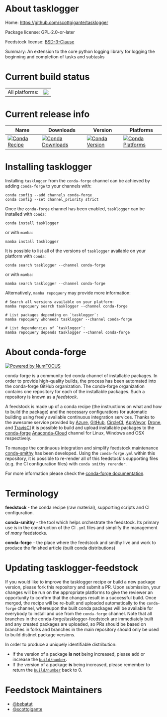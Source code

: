 About tasklogger
================

Home: https://github.com/scottgigante/tasklogger

Package license: GPL-2.0-or-later

Feedstock license: [BSD-3-Clause](https://github.com/conda-forge/tasklogger-feedstock/blob/main/LICENSE.txt)

Summary: An extension to the core python logging library for logging the beginning and completion of tasks and subtasks

Current build status
====================


<table><tr><td>All platforms:</td>
    <td>
      <a href="https://dev.azure.com/conda-forge/feedstock-builds/_build/latest?definitionId=4379&branchName=main">
        <img src="https://dev.azure.com/conda-forge/feedstock-builds/_apis/build/status/tasklogger-feedstock?branchName=main">
      </a>
    </td>
  </tr>
</table>

Current release info
====================

| Name | Downloads | Version | Platforms |
| --- | --- | --- | --- |
| [![Conda Recipe](https://img.shields.io/badge/recipe-tasklogger-green.svg)](https://anaconda.org/conda-forge/tasklogger) | [![Conda Downloads](https://img.shields.io/conda/dn/conda-forge/tasklogger.svg)](https://anaconda.org/conda-forge/tasklogger) | [![Conda Version](https://img.shields.io/conda/vn/conda-forge/tasklogger.svg)](https://anaconda.org/conda-forge/tasklogger) | [![Conda Platforms](https://img.shields.io/conda/pn/conda-forge/tasklogger.svg)](https://anaconda.org/conda-forge/tasklogger) |

Installing tasklogger
=====================

Installing `tasklogger` from the `conda-forge` channel can be achieved by adding `conda-forge` to your channels with:

```
conda config --add channels conda-forge
conda config --set channel_priority strict
```

Once the `conda-forge` channel has been enabled, `tasklogger` can be installed with `conda`:

```
conda install tasklogger
```

or with `mamba`:

```
mamba install tasklogger
```

It is possible to list all of the versions of `tasklogger` available on your platform with `conda`:

```
conda search tasklogger --channel conda-forge
```

or with `mamba`:

```
mamba search tasklogger --channel conda-forge
```

Alternatively, `mamba repoquery` may provide more information:

```
# Search all versions available on your platform:
mamba repoquery search tasklogger --channel conda-forge

# List packages depending on `tasklogger`:
mamba repoquery whoneeds tasklogger --channel conda-forge

# List dependencies of `tasklogger`:
mamba repoquery depends tasklogger --channel conda-forge
```


About conda-forge
=================

[![Powered by
NumFOCUS](https://img.shields.io/badge/powered%20by-NumFOCUS-orange.svg?style=flat&colorA=E1523D&colorB=007D8A)](https://numfocus.org)

conda-forge is a community-led conda channel of installable packages.
In order to provide high-quality builds, the process has been automated into the
conda-forge GitHub organization. The conda-forge organization contains one repository
for each of the installable packages. Such a repository is known as a *feedstock*.

A feedstock is made up of a conda recipe (the instructions on what and how to build
the package) and the necessary configurations for automatic building using freely
available continuous integration services. Thanks to the awesome service provided by
[Azure](https://azure.microsoft.com/en-us/services/devops/), [GitHub](https://github.com/),
[CircleCI](https://circleci.com/), [AppVeyor](https://www.appveyor.com/),
[Drone](https://cloud.drone.io/welcome), and [TravisCI](https://travis-ci.com/)
it is possible to build and upload installable packages to the
[conda-forge](https://anaconda.org/conda-forge) [Anaconda-Cloud](https://anaconda.org/)
channel for Linux, Windows and OSX respectively.

To manage the continuous integration and simplify feedstock maintenance
[conda-smithy](https://github.com/conda-forge/conda-smithy) has been developed.
Using the ``conda-forge.yml`` within this repository, it is possible to re-render all of
this feedstock's supporting files (e.g. the CI configuration files) with ``conda smithy rerender``.

For more information please check the [conda-forge documentation](https://conda-forge.org/docs/).

Terminology
===========

**feedstock** - the conda recipe (raw material), supporting scripts and CI configuration.

**conda-smithy** - the tool which helps orchestrate the feedstock.
                   Its primary use is in the construction of the CI ``.yml`` files
                   and simplify the management of *many* feedstocks.

**conda-forge** - the place where the feedstock and smithy live and work to
                  produce the finished article (built conda distributions)


Updating tasklogger-feedstock
=============================

If you would like to improve the tasklogger recipe or build a new
package version, please fork this repository and submit a PR. Upon submission,
your changes will be run on the appropriate platforms to give the reviewer an
opportunity to confirm that the changes result in a successful build. Once
merged, the recipe will be re-built and uploaded automatically to the
`conda-forge` channel, whereupon the built conda packages will be available for
everybody to install and use from the `conda-forge` channel.
Note that all branches in the conda-forge/tasklogger-feedstock are
immediately built and any created packages are uploaded, so PRs should be based
on branches in forks and branches in the main repository should only be used to
build distinct package versions.

In order to produce a uniquely identifiable distribution:
 * If the version of a package **is not** being increased, please add or increase
   the [``build/number``](https://docs.conda.io/projects/conda-build/en/latest/resources/define-metadata.html#build-number-and-string).
 * If the version of a package **is** being increased, please remember to return
   the [``build/number``](https://docs.conda.io/projects/conda-build/en/latest/resources/define-metadata.html#build-number-and-string)
   back to 0.

Feedstock Maintainers
=====================

* [@bebatut](https://github.com/bebatut/)
* [@scottgigante](https://github.com/scottgigante/)

